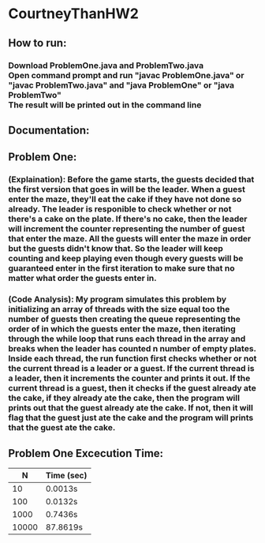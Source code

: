 # CourtneyThanHW2
## How to run:
### Download ProblemOne.java and ProblemTwo.java<br/>Open command prompt and run "javac ProblemOne.java" or "javac ProblemTwo.java" and "java ProblemOne" or "java ProblemTwo"<br/>The result will be printed out in the command line
## Documentation:
## Problem One:
### (Explaination): Before the game starts, the guests decided that the first version that goes in will be the leader. When a guest enter the maze, they'll eat the cake if they have not done so already. The leader is responible to check whether or not there's a cake on the plate. If there's no cake, then the leader will increment the counter representing the number of guest that enter the maze. All the guests will enter the maze in order but the guests didn't know that. So the leader will keep counting and keep playing even though every guests will be guaranteed enter in the first iteration to make sure that no matter what order the guests enter in.
### (Code Analysis): My program simulates this problem by initializing an array of threads with the size equal too the number of guests then creating the queue representing the order of in which the guests enter the maze, then iterating through the while loop that runs each thread in the array and breaks when the leader has counted n number of empty plates. Inside each thread, the run function first checks whether or not the current thread is a leader or a guest. If the current thread is a leader, then it increments the counter and prints it out. If the current thread is a guest, then it checks if the guest already ate the cake, if they already ate the cake, then the program will prints out that the guest already ate the cake. If not, then it will flag that the guest just ate the cake and the program will prints that the guest ate the cake.
## Problem One Excecution Time:
|   N   | Time (sec)|
|-------|----------|
| 10    | 0.0013s 
| 100   | 0.0132s 
| 1000  | 0.7436s 
| 10000 | 87.8619s
